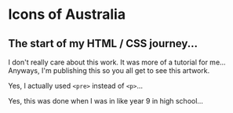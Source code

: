 # Icons of Australia

The start of my HTML / CSS journey...
---
I don't really care about this work. It was more of a tutorial for me... 
Anyways, I'm publishing this so you all get to see this artwork.

Yes, I actually used `<pre>` instead of `<p>`...

Yes, this was done when I was in like year 9 in high school...
